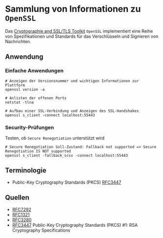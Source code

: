 
[rfc7292]: https://tools.ietf.org/html/rfc7292
[rfc1321]: https://tools.ietf.org/html/rfc1321
[rfc3280]: https://tools.ietf.org/html/rfc3280
[rfc3447]: https://tools.ietf.org/html/rfc3447
[1]: https://www.openssl.org/
[2]: https://www.openssl.org/docs/standards.html
[3]: https://wiki.ubuntuusers.de/Apache/SSL/

Sammlung von Informationen zu `OpenSSL`
======================================

Das [Cryptographie and SSL/TLS Toolkit][1] `OpenSSL` implementiert eine Reihe von Spezifikationen und Standards für das Verschlüsseln und Signieren von Nachrichten. 

## Anwendung

### Einfache Anwendungen 

```shell
# Anzeigen der Versionsnummer und wichtigen Informationen zur Plattform
openssl version -a
```

```shell
# Anlisten der offenen Ports
netstat -tlna

# Aufbau einer SSL-Verbindung und Anzeigen des SSL-Handshakes
openssl s_client -connect localhost:55443
```

### Security-Prüfungen

Testen, ob `Secure Renegotiation` unterstützt wird

```shell
# Secure Renegotiation Soll-Zustand: Fallback not supported => Secure Renegotiation IS NOT supported
openssl s_client -fallback_scsv -connect localhost:55443
```

## Terminologie 

* Public-Key Cryptography Standards (PKCS) [RFC3447][rfc3447]

## Quellen

* [RFC7292][rfc3280]
* [RFC1321][rfc1321]
* [RFC3280][rfc3280]
* [RFC3447][rfc3447] Public-Key Cryptography Standards (PKCS) #1: RSA Cryptography Specifications
